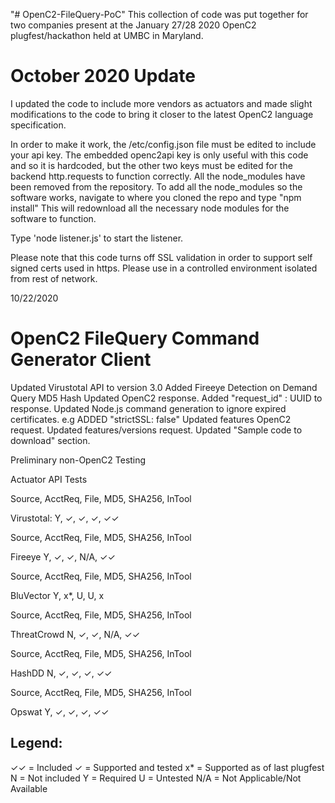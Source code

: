"# OpenC2-FileQuery-PoC" 
This collection of code was put together for two companies present at the January 27/28 2020 OpenC2 plugfest/hackathon held at UMBC in Maryland. 

# October 2020 Update
I updated the code to include more vendors as actuators and made slight modifications to the code to bring it closer to the latest OpenC2 language specification.

In order to make it work, the /etc/config.json file must be edited to include your api key. The embedded openc2api key is only useful with this code and so it is hardcoded, but the other two keys must be edited for the backend http.requests to function correctly.
All the node_modules have been removed from the repository. To add all the node_modules so the software works, navigate to where you cloned the repo and 
type "npm install"
This will redownload all the necessary node modules for the software to function.

Type 'node listener.js' to start the listener.

Please note that this code turns off SSL validation in order to support self signed certs used in https. Please use in a controlled environment isolated from rest of network.




10/22/2020
# OpenC2 FileQuery Command Generator Client

Updated Virustotal API to version 3.0
Added Fireeye Detection on Demand
Query MD5 Hash
Updated OpenC2 response. Added "request_id" : UUID to response.
Updated Node.js command generation to ignore expired certificates. e.g ADDED  "strictSSL: false"
Updated features OpenC2 request.
Updated features/versions request.
Updated "Sample code to download" section.

 
Preliminary non-OpenC2 Testing

Actuator API Tests

Source,      AcctReq, File, MD5,  SHA256,    InTool

Virustotal:  Y,       ✓,    ✓,   ✓,         ✓✓

Source,      AcctReq, File, MD5,  SHA256,   InTool

Fireeye      Y,       ✓,    ✓,   N/A,       ✓✓

Source,      AcctReq, File, MD5, SHA256,    InTool

BluVector    Y,       x*,   U,   U,         x

Source,      AcctReq, File, MD5,  SHA256,   InTool

ThreatCrowd	 N,       ✓,    ✓,    N/A,     ✓✓

Source,      AcctReq, File, MD5,  SHA256,   InTool

HashDD			    N,       ✓,    ✓,   ✓,        ✓✓

Source,      AcctReq, File, MD5,  SHA256,   InTool

Opswat			    Y,       ✓,    ✓,    ✓,        ✓✓

Legend:
--------
✓✓ = Included
✓ = Supported and tested
x* = Supported as of last plugfest
N = Not included
Y = Required
U = Untested
N/A = Not Applicable/Not Available
